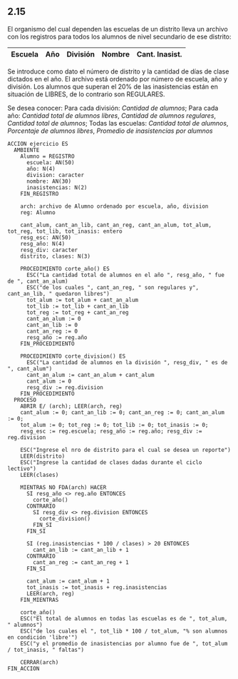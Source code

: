 ## 2.15
El organismo del cual dependen las escuelas de un distrito lleva un archivo con los registros para todos los
alumnos de nivel secundario de ese distrito:

| **Escuela** | **Año** | **División** | Nombre | Cant. Inasist. |
|-------------|---------|--------------|--------|----------------|

Se introduce como dato el número de distrito y la cantidad de días de clase dictados en el año.
El archivo está ordenado por número de escuela, año y división.
Los alumnos que superan el 20% de las inasistencias están en situación de LIBRES, de lo contrario son REGULARES.

Se desea conocer:
Para cada división: _Cantidad de alumnos_;
Para cada año:  _Cantidad total de alumnos libres_, _Cantidad de alumnos regulares_, _Cantidad total de alumnos_;
Todas las escuelas: _Cantidad total de alumnos_, _Porcentaje de alumnos libres_, _Promedio de inasistencias por alumnos_

```
ACCION ejercicio ES
  AMBIENTE
    Alumno = REGISTRO
      escuela: AN(50)
      año: N(4)
      division: caracter
      nombre: AN(30)
      inasistencias: N(2)
    FIN_REGISTRO

    arch: archivo de Alumno ordenado por escuela, año, division
    reg: Alumno

    cant_alum, cant_an_lib, cant_an_reg, cant_an_alum, tot_alum, tot_reg, tot_lib, tot_inasis: entero
    resg_esc: AN(50)
    resg_año: N(4)
    resg_div: caracter
    distrito, clases: N(3)

    PROCEDIMIENTO corte_año() ES
      ESC("La cantidad total de alumnos en el año ", resg_año, " fue de ", cant_an_alum)
      ESC("de los cuales ", cant_an_reg, " son regulares y", cant_an_lib, " quedaron libres")
      tot_alum := tot_alum + cant_an_alum
      tot_lib := tot_lib + cant_an_lib
      tot_reg := tot_reg + cant_an_reg
      cant_an_alum := 0
      cant_an_lib := 0
      cant_an_reg := 0
      resg_año := reg.año
    FIN_PROCEDIMIENTO

    PROCEDIMIENTO corte_division() ES
      ESC("La cantidad de alumnos en la división ", resg_div, " es de ", cant_alum")
      cant_an_alum := cant_an_alum + cant_alum
      cant_alum := 0
      resg_div := reg.division
    FIN_PROCEDIMIENTO
  PROCESO
    ABRIR E/ (arch); LEER(arch, reg)
    cant_alum := 0; cant_an_lib := 0; cant_an_reg := 0; cant_an_alum := 0;
    tot_alum := 0; tot_reg := 0; tot_lib := 0; tot_inasis := 0;
    resg_esc := reg.escuela; resg_año := reg.año; resg_div := reg.division

    ESC("Ingrese el nro de distrito para el cual se desea un reporte")
    LEER(distrito)
    ESC("Ingrese la cantidad de clases dadas durante el ciclo lectivo")
    LEER(clases)

    MIENTRAS NO FDA(arch) HACER
      SI resg_año <> reg.año ENTONCES
        corte_año()
      CONTRARIO
        SI resg_div <> reg.division ENTONCES
          corte_division()
        FIN_SI
      FIN_SI

      SI (reg.inasistencias * 100 / clases) > 20 ENTONCES
        cant_an_lib := cant_an_lib + 1
      CONTRARIO
        cant_an_reg := cant_an_reg + 1
      FIN_SI

      cant_alum := cant_alum + 1
      tot_inasis := tot_inasis + reg.inasistencias
      LEER(arch, reg)
    FIN_MIENTRAS

    corte_año()
    ESC("El total de alumnos en todas las escuelas es de ", tot_alum, " alumnos")
    ESC("de los cuales el ", tot_lib * 100 / tot_alum, "% son alumnos en condición 'libre'")
    ESC("y el promedio de inasistencias por alumno fue de ", tot_alum / tot_inasis, " faltas")

    CERRAR(arch)
FIN_ACCION
```
